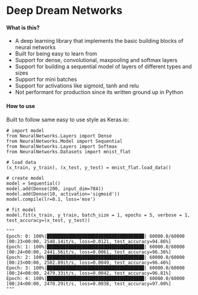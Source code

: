 # Deep Dream Networks 

#### What is this?
- A deep learning library that implements the basic building blocks of neural networks
- Built for being easy to learn from
- Support for dense, convolutional, maxpooling and softmax layers
- Support for building a sequential model of layers of different types and sizes
- Support for mini batches
- Support for activations like sigmoid, tanh and relu
- Not performant for production since its written ground up in Python

#### How to use

Built to follow same easy to use style as Keras.io:

````
# import model
from NeuralNetworks.Layers import Dense
from NeuralNetworks.Model import Sequential
from NeuralNetworks.Layers import Softmax
from NeuralNetworks.Datasets import mnist_flat

# load data
(x_train, y_train), (x_test, y_test) = mnist_flat.load_data()

# create model
model = Sequential()
model.add(Dense(200, input_dim=784))
model.add(Dense(10, activation='sigmoid'))
model.compile(lr=0.1, loss='mse')

# fit model
model.fit(x_train, y_train, batch_size = 1, epochs = 5, verbose = 1, test_accuracy=(x_test, y_test))

"""
Epoch: 0: 100%|████████████████████████████████████| 60000.0/60000 [00:23<00:00, 2548.14it/s, loss=0.0121, test_accuracy=94.86%]
Epoch: 1: 100%|████████████████████████████████████| 60000.0/60000 [00:24<00:00, 2441.56it/s, loss=0.0061, test_accuracy=96.36%]
Epoch: 2: 100%|████████████████████████████████████| 60000.0/60000 [00:23<00:00, 2502.89it/s, loss=0.0049, test_accuracy=96.46%]
Epoch: 3: 100%|████████████████████████████████████| 60000.0/60000 [00:24<00:00, 2479.33it/s, loss=0.0042, test_accuracy=96.81%]
Epoch: 4: 100%|████████████████████████████████████| 60000.0/60000 [00:24<00:00, 2470.29it/s, loss=0.0038, test_accuracy=97.00%]
"""
